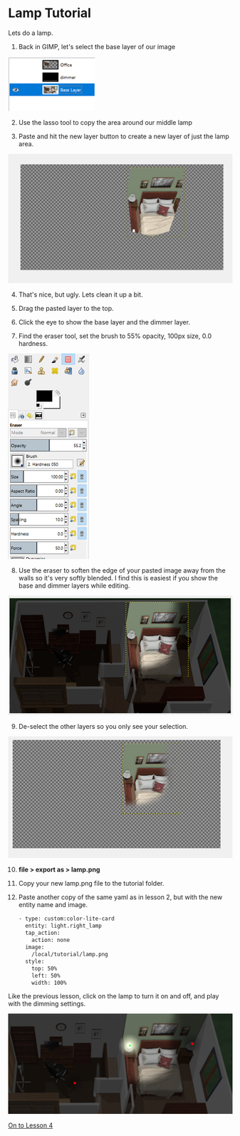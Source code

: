 # Lamp Tutorial

Lets do a lamp.


1. Back in GIMP, let's select the base layer of our image

![layer](layer.png)

2. Use the lasso tool to copy the area around our middle lamp

3. Paste and hit the new layer button to create a new layer of just the lamp area.

![lamp](lamp1.png)

4. That's nice, but ugly.  Lets clean it up a bit.   



5. Drag the pasted layer to the top.

6. Click the eye to show the base layer and the dimmer layer.

7. Find the eraser tool,  set the brush to 55% opacity, 100px size, 0.0 hardness.

![Eraser](eraserbrush.png)

8. Use the eraser to soften the edge of your pasted image away from the walls so it's very softly blended.  I find this is easiest if you show the base and dimmer layers while editing.

![Clean Edges](cleanedge.png)

9. De-select the other layers so you only see your selection.


![my layer only](justlamp.png)


10. **file > export as > lamp.png**



11. Copy your new lamp.png file to the tutorial folder.
 
 
12. Paste another copy of the same yaml as in lesson 2, but with the new entity name and image.

        - type: custom:color-lite-card
          entity: light.right_lamp
          tap_action:
            action: none    
          image:
            /local/tutorial/lamp.png   
          style:
            top: 50%
            left: 50%
            width: 100%    
			
			
Like the previous lesson,  click on the lamp to turn it on and off, and play with the dimming settings.

			


![room](lesson3.png)


[On to Lesson 4](https://github.com/bradcrc/color-lite-card/tree/master/tutorial/Lesson-4-Color-Lamp)